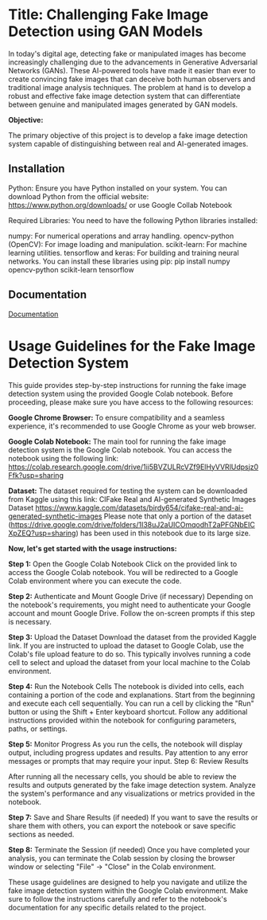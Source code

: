 # Title: Challenging Fake Image Detection using GAN Models

In today's digital age, detecting fake or manipulated images has become increasingly challenging due to the advancements in Generative Adversarial Networks (GANs). These AI-powered tools have made it easier than ever to create convincing fake images that can deceive both human observers and traditional image analysis techniques. The problem at hand is to develop a robust and effective fake image detection system that can differentiate between genuine and manipulated images generated by GAN models.

**Objective:**

The primary objective of this project is to develop a fake image detection system capable of distinguishing between real and AI-generated images.

## Installation

Python: Ensure you have Python installed on your system. You can download Python from the official website: https://www.python.org/downloads/
or 
use Google Collab Notebook

Required Libraries: You need to have the following Python libraries installed:

numpy: For numerical operations and array handling.
opencv-python (OpenCV): For image loading and manipulation.
scikit-learn: For machine learning utilities.
tensorflow and keras: For building and training neural networks.
You can install these libraries using pip:
pip install numpy opencv-python scikit-learn tensorflow


## Documentation

[Documentation](https://docs.google.com/document/d/13C30WE4C9q3xo6pctQU4BeyDVFm5FUQcEIt-ZCudGO8/edit?usp=sharing
)


# Usage Guidelines for the Fake Image Detection System

This guide provides step-by-step instructions for running the fake image detection system using the provided Google Colab notebook. Before proceeding, please make sure you have access to the following resources:

**Google Chrome Browser:** To ensure compatibility and a seamless experience, it's recommended to use Google Chrome as your web browser.

**Google Colab Notebook:** The main tool for running the fake image detection system is the Google Colab notebook. You can access the notebook using the following link: https://colab.research.google.com/drive/1ii5BVZULRcVZf9ElHyVVRlUdpsjz0Ffk?usp=sharing

**Dataset:** The dataset required for testing the system can be downloaded from Kaggle using this link: CIFake Real and AI-generated Synthetic Images Dataset https://www.kaggle.com/datasets/birdy654/cifake-real-and-ai-generated-synthetic-images
Please note that only a portion of the dataset (https://drive.google.com/drive/folders/1I38uJ2aUICOmqodhT2aPFGNbEICXpZEQ?usp=sharing) has been used in this notebook due to its large size.

**Now, let's get started with the usage instructions:**

**Step 1:** Open the Google Colab Notebook
Click on the provided link to access the Google Colab notebook.
You will be redirected to a Google Colab environment where you can execute the code.

**Step 2:** Authenticate and Mount Google Drive (if necessary)
Depending on the notebook's requirements, you might need to authenticate your Google account and mount Google Drive. Follow the on-screen prompts if this step is necessary.

**Step 3:** Upload the Dataset
Download the dataset from the provided Kaggle link.
If you are instructed to upload the dataset to Google Colab, use the Colab's file upload feature to do so. This typically involves running a code cell to select and upload the dataset from your local machine to the Colab environment.

**Step 4:** Run the Notebook Cells
The notebook is divided into cells, each containing a portion of the code and explanations.
Start from the beginning and execute each cell sequentially. You can run a cell by clicking the "Run" button or using the Shift + Enter keyboard shortcut.
Follow any additional instructions provided within the notebook for configuring parameters, paths, or settings.

**Step 5:** Monitor Progress
As you run the cells, the notebook will display output, including progress updates and results.
Pay attention to any error messages or prompts that may require your input.
Step 6: Review Results

After running all the necessary cells, you should be able to review the results and outputs generated by the fake image detection system.
Analyze the system's performance and any visualizations or metrics provided in the notebook.

**Step 7:** Save and Share Results (if needed)
If you want to save the results or share them with others, you can export the notebook or save specific sections as needed.

**Step 8:** Terminate the Session (if needed)
Once you have completed your analysis, you can terminate the Colab session by closing the browser window or selecting "File" -> "Close" in the Colab environment.

These usage guidelines are designed to help you navigate and utilize the fake image detection system within the Google Colab environment. Make sure to follow the instructions carefully and refer to the notebook's documentation for any specific details related to the project.

